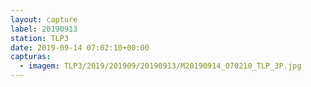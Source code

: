 ```yaml
---
layout: capture
label: 20190913
station: TLP3
date: 2019-09-14 07:02:10+00:00
capturas:
  - imagem: TLP3/2019/201909/20190913/M20190914_070210_TLP_3P.jpg
---
```


